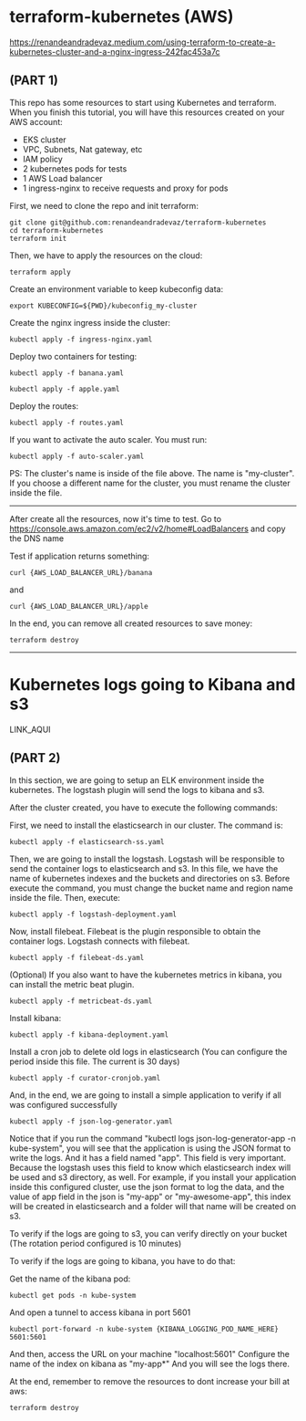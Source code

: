 # terraform-kubernetes (AWS)

https://renandeandradevaz.medium.com/using-terraform-to-create-a-kubernetes-cluster-and-a-nginx-ingress-242fac453a7c

## (PART 1)

This repo has some resources to start using Kubernetes and terraform.
When you finish this tutorial, you will have this resources created on your AWS account:

* EKS cluster
* VPC, Subnets, Nat gateway, etc
* IAM policy
* 2 kubernetes pods for tests
* 1 AWS Load balancer
* 1 ingress-nginx to receive requests and proxy for pods


First, we need to clone the repo and init terraform:
```
git clone git@github.com:renandeandradevaz/terraform-kubernetes
cd terraform-kubernetes
terraform init
```

Then, we have to apply the resources on the cloud:
```
terraform apply
```

Create an environment variable to keep kubeconfig data:
```
export KUBECONFIG=${PWD}/kubeconfig_my-cluster
```

Create the nginx ingress inside the cluster:
```
kubectl apply -f ingress-nginx.yaml
```

Deploy two containers for testing:
```
kubectl apply -f banana.yaml
```
```
kubectl apply -f apple.yaml
```

Deploy the routes:
```
kubectl apply -f routes.yaml
```

If you want to activate the auto scaler. You must run:
```
kubectl apply -f auto-scaler.yaml
```
PS: The cluster's name is inside of the file above. The name is "my-cluster". If you choose a different name for the cluster, you must rename the cluster inside the file.


---


After create all the resources, now it's time to test.
Go to https://console.aws.amazon.com/ec2/v2/home#LoadBalancers and copy the DNS name


Test if application returns something:
```
curl {AWS_LOAD_BALANCER_URL}/banana
``` 
and 
```
curl {AWS_LOAD_BALANCER_URL}/apple
``` 

In the end, you can remove all created resources to save money:

```
terraform destroy
```


---

# Kubernetes logs going to Kibana and s3

LINK_AQUI

## (PART 2)

In this section, we are going to setup an ELK environment inside the kubernetes.
The logstash plugin will send the logs to kibana and s3.

After the cluster created, you have to execute the following commands:


First, we need to install the elasticsearch in our cluster. The command is:
```
kubectl apply -f elasticsearch-ss.yaml
```


Then, we are going to install the logstash. Logstash will be responsible to send the container logs to elasticsearch and s3.
In this file, we have the name of kubernetes indexes and the buckets and directories on s3. 
Before execute the command, you must change the bucket name and region name inside the file.
Then, execute:
```
kubectl apply -f logstash-deployment.yaml
```


Now, install filebeat. Filebeat is the plugin responsible to obtain the container logs. Logstash connects with filebeat.
```
kubectl apply -f filebeat-ds.yaml
```

(Optional) If you also want to have the kubernetes metrics in kibana, you can install the metric beat plugin.
```
kubectl apply -f metricbeat-ds.yaml 
```

Install kibana:
```
kubectl apply -f kibana-deployment.yaml
```


Install a cron job to delete old logs in elasticsearch (You can configure the period inside this file. The current is 30 days)
```
kubectl apply -f curator-cronjob.yaml
```

And, in the end, we are going to install a simple application to verify if all was configured successfully
```
kubectl apply -f json-log-generator.yaml
```
Notice that if you run the command "kubectl logs json-log-generator-app -n kube-system", you will see that the application is using the JSON format to write the logs. And it has a field named "app". This field is very important. Because the logstash uses this field to know which elasticsearch index will be used and s3 directory, as well.
For example, if you install your application inside this configured cluster, use the json format to log the data, and the value of app field in the json is "my-app" or "my-awesome-app", this index will be created in elasticsearch and a folder will that name will be created on s3.


To verify if the logs are going to s3, you can verify directly on your bucket (The rotation period configured is 10 minutes)

To verify if the logs are going to kibana, you have to do that:


Get the name of the kibana pod:
```
kubectl get pods -n kube-system
```

And open a tunnel to access kibana in port 5601
```
kubectl port-forward -n kube-system {KIBANA_LOGGING_POD_NAME_HERE} 5601:5601
```

And then, access the URL on your machine "localhost:5601"
Configure the name of the index on kibana as "my-app*"
And you will see the logs there.

At the end, remember to remove the resources to dont increase your bill at aws:
```
terraform destroy
```
